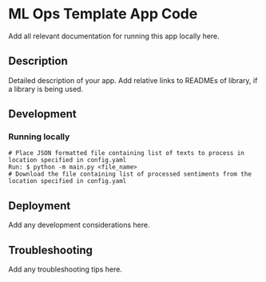 # ML Ops Template App Code

Add all relevant documentation for running this app locally here.

## Description

Detailed description of your app.
Add relative links to READMEs of library, if a library is being used.

## Development

### Running locally

```
# Place JSON formatted file containing list of texts to process in location specified in config.yaml
Run: $ python -m main.py <file_name>
# Download the file containing list of processed sentiments from the location specified in config.yaml
```

## Deployment

Add any development considerations here.

## Troubleshooting

Add any troubleshooting tips here.